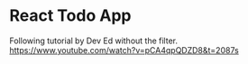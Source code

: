 # React Todo App

Following tutorial by Dev Ed without the filter. https://www.youtube.com/watch?v=pCA4qpQDZD8&t=2087s